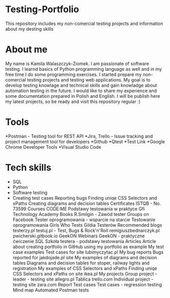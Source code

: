 # Testing-Portfolio
This repository includes my non-comercial testing projects and information about my desting skills

# About me
My name is Kamila Walaszczyk-Ziomek. I am passionate of software testing. I learnd basics of Python programming language as well and in my free time I do some programming exercises. I started prepare my non-comercial testing projects and testing web applications. My goal is to develop testing knowlage and technical skills and gain knowladge about automation testing in the future. I would like to share my experience and some documentation prepared in Polish and English. I will be publish here my latest projects, so be ready and visit this repository regular :)

# Tools

*Postman - Testing tool for REST API
*Jira, Trello - Issue tracking and project management tool for developers
*Github
*Qtest
*Test Link
*Google Chrome Developer Tools
*Visual Studio Code

# Tech skills

* SQL
* Python
* Software testing
* Creating test cases
Reporting bugs
Finding uniqe CSS Selectors and xPaths
Creating diagrams and decision tables
Certificates
ISTQB - No. 73599
Courses
CODE:ME Podstawy testowania w praktyce
Gfi Technology Academy
Books
R.Smilgin - Zawód tester
Groups on Facebook
Tester oprogramowania - wsparcie na starcie
Testowanie oprogramowania
Girls Who Tests
Gildia Testerów
Recommended blogs
testerzy.pl
testuj.pl - Test, Bugs & Rock'n'Roll
remigiuszbednarczyk.pl
pwicherski.gitbook.io
GeekON
Webinars
GeekON - praktyczne ćwiczenie SQL
Szkoła testera - podstawy testowania
Articles
Article about creating portfolio in GitHub using my portfolio as example
My test case examples
Test cases for site lubimyczytac.pl
My bug reports
Bugs reported for jakdojade.pl site
My examples of diagrams and decision tables
Diagrams and decision tables for stoper, railway lights and registration
My examples of CSS Selectors and xPaths
Finding uniqe CSS Selectors and xPaths on site ikea.pl
My projects
Group project - leader - testing site allegro.pl
Tablica trello.com
Individual project - testing site zara.com
Report
Test cases
Test cases - regression testing
Mind map
Automated Postman tests
